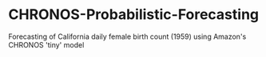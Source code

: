 # CHRONOS-Probabilistic-Forecasting
Forecasting of California daily female birth count  (1959) using Amazon's CHRONOS 'tiny' model
